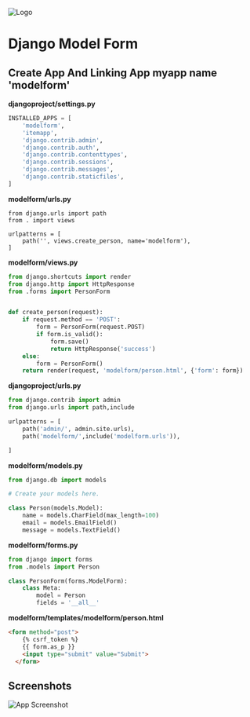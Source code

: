 
![Logo](https://i.postimg.cc/4NTJn53b/djangomodelform.png)
# Django Model Form 

## Create App And Linking App myapp name 'modelform'

**djangoproject/settings.py**
```python
INSTALLED_APPS = [
    'modelform',
    'itemapp',
    'django.contrib.admin',
    'django.contrib.auth',
    'django.contrib.contenttypes',
    'django.contrib.sessions',
    'django.contrib.messages',
    'django.contrib.staticfiles',
]
```

**modelform/urls.py**
```
from django.urls import path
from . import views

urlpatterns = [
    path('', views.create_person, name='modelform'),
]
```
**modelform/views.py**
```python
from django.shortcuts import render
from django.http import HttpResponse
from .forms import PersonForm


def create_person(request):
    if request.method == 'POST':
        form = PersonForm(request.POST)
        if form.is_valid():
            form.save()
            return HttpResponse('success')
    else:
        form = PersonForm()
    return render(request, 'modelform/person.html', {'form': form})

```
**djangoproject/urls.py**
```python
from django.contrib import admin
from django.urls import path,include

urlpatterns = [
    path('admin/', admin.site.urls),
    path('modelform/',include('modelform.urls')),

]
```
**modelform/models.py**
```python
from django.db import models

# Create your models here.

class Person(models.Model):
    name = models.CharField(max_length=100)
    email = models.EmailField()
    message = models.TextField()
```
**modelform/forms.py**
```python
from django import forms
from .models import Person

class PersonForm(forms.ModelForm):
    class Meta:
        model = Person
        fields = '__all__'
```
**modelform/templates/modelform/person.html**
```html
<form method="post">
    {% csrf_token %}
    {{ form.as_p }}
    <input type="submit" value="Submit">
  </form>
```
## Screenshots

![App Screenshot](https://i.postimg.cc/V62xRRQF/simpleform.png)        





